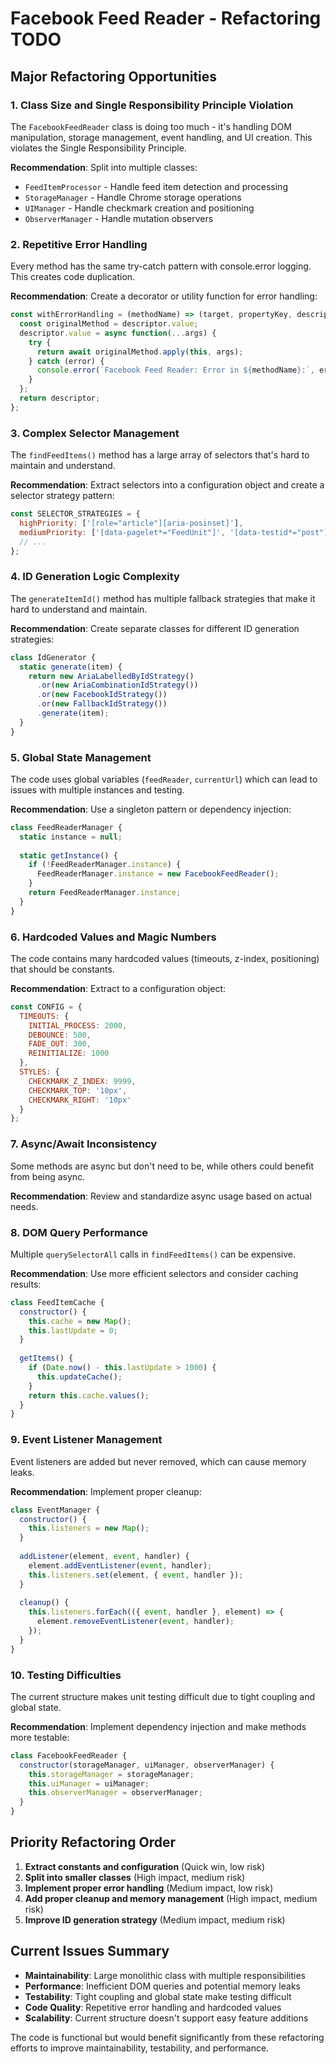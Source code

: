 # Facebook Feed Reader - Refactoring TODO

## Major Refactoring Opportunities

### 1. **Class Size and Single Responsibility Principle Violation**
The `FacebookFeedReader` class is doing too much - it's handling DOM manipulation, storage management, event handling, and UI creation. This violates the Single Responsibility Principle.

**Recommendation**: Split into multiple classes:
- `FeedItemProcessor` - Handle feed item detection and processing
- `StorageManager` - Handle Chrome storage operations
- `UIManager` - Handle checkmark creation and positioning
- `ObserverManager` - Handle mutation observers

### 2. **Repetitive Error Handling**
Every method has the same try-catch pattern with console.error logging. This creates code duplication.

**Recommendation**: Create a decorator or utility function for error handling:

```javascript
const withErrorHandling = (methodName) => (target, propertyKey, descriptor) => {
  const originalMethod = descriptor.value;
  descriptor.value = async function(...args) {
    try {
      return await originalMethod.apply(this, args);
    } catch (error) {
      console.error(`Facebook Feed Reader: Error in ${methodName}:`, error);
    }
  };
  return descriptor;
};
```

### 3. **Complex Selector Management**
The `findFeedItems()` method has a large array of selectors that's hard to maintain and understand.

**Recommendation**: Extract selectors into a configuration object and create a selector strategy pattern:

```javascript
const SELECTOR_STRATEGIES = {
  highPriority: ['[role="article"][aria-posinset]'],
  mediumPriority: ['[data-pagelet*="FeedUnit"]', '[data-testid*="post"]'],
  // ...
};
```

### 4. **ID Generation Logic Complexity**
The `generateItemId()` method has multiple fallback strategies that make it hard to understand and maintain.

**Recommendation**: Create separate classes for different ID generation strategies:

```javascript
class IdGenerator {
  static generate(item) {
    return new AriaLabelledByIdStrategy()
      .or(new AriaCombinationIdStrategy())
      .or(new FacebookIdStrategy())
      .or(new FallbackIdStrategy())
      .generate(item);
  }
}
```

### 5. **Global State Management**
The code uses global variables (`feedReader`, `currentUrl`) which can lead to issues with multiple instances and testing.

**Recommendation**: Use a singleton pattern or dependency injection:

```javascript
class FeedReaderManager {
  static instance = null;
  
  static getInstance() {
    if (!FeedReaderManager.instance) {
      FeedReaderManager.instance = new FacebookFeedReader();
    }
    return FeedReaderManager.instance;
  }
}
```

### 6. **Hardcoded Values and Magic Numbers**
The code contains many hardcoded values (timeouts, z-index, positioning) that should be constants.

**Recommendation**: Extract to a configuration object:

```javascript
const CONFIG = {
  TIMEOUTS: {
    INITIAL_PROCESS: 2000,
    DEBOUNCE: 500,
    FADE_OUT: 300,
    REINITIALIZE: 1000
  },
  STYLES: {
    CHECKMARK_Z_INDEX: 9999,
    CHECKMARK_TOP: '10px',
    CHECKMARK_RIGHT: '10px'
  }
};
```

### 7. **Async/Await Inconsistency**
Some methods are async but don't need to be, while others could benefit from being async.

**Recommendation**: Review and standardize async usage based on actual needs.

### 8. **DOM Query Performance**
Multiple `querySelectorAll` calls in `findFeedItems()` can be expensive.

**Recommendation**: Use more efficient selectors and consider caching results:

```javascript
class FeedItemCache {
  constructor() {
    this.cache = new Map();
    this.lastUpdate = 0;
  }
  
  getItems() {
    if (Date.now() - this.lastUpdate > 1000) {
      this.updateCache();
    }
    return this.cache.values();
  }
}
```

### 9. **Event Listener Management**
Event listeners are added but never removed, which can cause memory leaks.

**Recommendation**: Implement proper cleanup:

```javascript
class EventManager {
  constructor() {
    this.listeners = new Map();
  }
  
  addListener(element, event, handler) {
    element.addEventListener(event, handler);
    this.listeners.set(element, { event, handler });
  }
  
  cleanup() {
    this.listeners.forEach(({ event, handler }, element) => {
      element.removeEventListener(event, handler);
    });
  }
}
```

### 10. **Testing Difficulties**
The current structure makes unit testing difficult due to tight coupling and global state.

**Recommendation**: Implement dependency injection and make methods more testable:

```javascript
class FacebookFeedReader {
  constructor(storageManager, uiManager, observerManager) {
    this.storageManager = storageManager;
    this.uiManager = uiManager;
    this.observerManager = observerManager;
  }
}
```

## Priority Refactoring Order

1. **Extract constants and configuration** (Quick win, low risk)
2. **Split into smaller classes** (High impact, medium risk)
3. **Implement proper error handling** (Medium impact, low risk)
4. **Add proper cleanup and memory management** (High impact, medium risk)
5. **Improve ID generation strategy** (Medium impact, medium risk)

## Current Issues Summary

- **Maintainability**: Large monolithic class with multiple responsibilities
- **Performance**: Inefficient DOM queries and potential memory leaks
- **Testability**: Tight coupling and global state make testing difficult
- **Code Quality**: Repetitive error handling and hardcoded values
- **Scalability**: Current structure doesn't support easy feature additions

The code is functional but would benefit significantly from these refactoring efforts to improve maintainability, testability, and performance. 